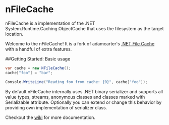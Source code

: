 # nFileCache
nFileCache is a implementation of the .NET System.Runtime.Caching.ObjectCache that uses the filesystem as the target location.

Welcome to the nFileCache! It is a fork of adamcarter's [.NET File Cache](https://github.com/acarteas/FileCache) with a handful of extra features.

##Getting Started: Basic usage

```c#
var cache = new NFileCache();
cache["foo"] = "bar";

Console.WriteLine("Reading foo from cache: {0}", cache["foo"]);
```

By default nFileCache internally uses .NET binary serializer and supports all value types, streams, anonymous classes and classes marked with Serializable attribute. Optionally you can extend or change this behavior by providing own implementation of serializer class.

Checkout the [wiki](https://github.com/mabakay/nFileCache/wiki) for more documentation.
